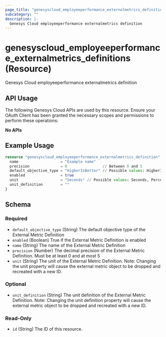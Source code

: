 ```yaml
---
page_title: "genesyscloud_employeeperformance_externalmetrics_definitions Resource - terraform-provider-genesyscloud-jonesb"
subcategory: ""
description: |-
  Genesys Cloud employeeperformance externalmetrics definition
---
```

# genesyscloud_employeeperformance_externalmetrics_definitions (Resource)

Genesys Cloud employeeperformance externalmetrics definition

## API Usage
The following Genesys Cloud APIs are used by this resource. Ensure your OAuth Client has been granted the necessary scopes and permissions to perform these operations:

**No APIs**

## Example Usage

```terraform
resource "genesyscloud_employeeperformance_externalmetrics_definition" "example_externalmetrics_definition" {
  name                   = "Example name"
  precision              = 0                // Between 0 and 5
  default_objective_type = "HigherIsBetter" // Possible values: HigherIsBetter, LowerIsBetter, TargetArea
  enabled                = true
  unit                   = "Seconds" // Possible values: Seconds, Percent, Number, Currency
  unit_definition        = ""
}
```

<!-- schema generated by tfplugindocs -->
## Schema

### Required

- `default_objective_type` (String) The default objective type of the External Metric Definition
- `enabled` (Boolean) True if the External Metric Definition is enabled
- `name` (String) The name of the External Metric Definition
- `precision` (Number) The decimal precision of the External Metric Definition. Must be at least 0 and at most 5
- `unit` (String) The unit of the External Metric Definition. Note: Changing the unit property will cause the external metric object to be dropped and recreated with a new ID.

### Optional

- `unit_definition` (String) The unit definition of the External Metric Definition. Note: Changing the unit definition property will cause the external metric object to be dropped and recreated with a new ID.

### Read-Only

- `id` (String) The ID of this resource.

